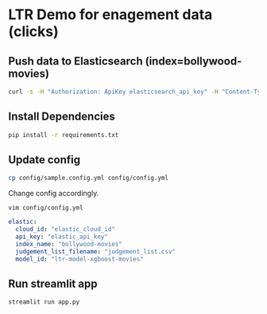 # LTR Demo for enagement data (clicks)

## Push data to Elasticsearch (index=bollywood-movies)

```sh
curl -s -H "Authorization: ApiKey elasticsearch_api_key" -H "Content-Type: application/x-ndjson" -XPOST https://elastic_endpoint/_bulk --data-binary "@nd-movies.json"
```

## Install Dependencies

```sh
pip install -r requirements.txt
```

## Update config

```sh
cp config/sample.config.yml config/config.yml 
```

Change config accordingly.

```
vim config/config.yml
```

```yaml
elastic:
  cloud_id: "elastic_cloud_id"
  api_key: "elastic_api_key"
  index_name: "bollywood-movies"
  judgement_list_filename: "judgement_list.csv"
  model_id: "ltr-model-xgboost-movies"
```

## Run streamlit app

```sh
streamlit run app.py
```

